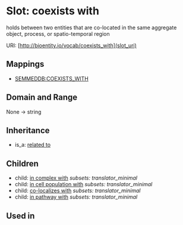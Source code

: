 # Slot: coexists with


holds between two entities that are co-located in the same aggregate object, process, or spatio-temporal region

URI: [http://bioentity.io/vocab/coexists_with](slot_uri)
## Mappings

 * [SEMMEDDB:COEXISTS_WITH](http://purl.obolibrary.org/obo/SEMMEDDB_COEXISTS_WITH)
## Domain and Range

None -> string
## Inheritance

 *  is_a: [related to](related_to.md)
## Children

 *  child: [in complex with](in_complex_with.md) *subsets: translator_minimal*
 *  child: [in cell population with](in_cell_population_with.md) *subsets: translator_minimal*
 *  child: [co-localizes with](co-localizes_with.md) *subsets: translator_minimal*
 *  child: [in pathway with](in_pathway_with.md) *subsets: translator_minimal*
## Used in

